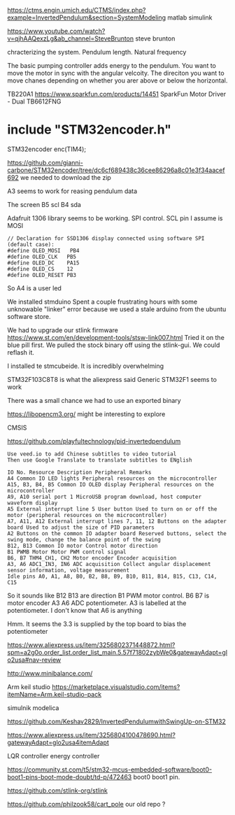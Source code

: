 <https://ctms.engin.umich.edu/CTMS/index.php?example=InvertedPendulum&section=SystemModeling> matlab simulink

<https://www.youtube.com/watch?v=qjhAAQexzLg&ab_channel=SteveBrunton> steve brunton

chracterizing the system.
Pendulum length. Natural frequency

The basic pumping controller adds energy to the pendulum. You want to move the motor in sync with the angular velcoity. The direciton you want to move chanes depending on whether you arer above or below the horizontal.

TB220A1
<https://www.sparkfun.com/products/14451> SparkFun Motor Driver - Dual TB6612FNG

# include "STM32encoder.h"

STM32encoder enc(TIM4);

<https://github.com/gianni-carbone/STM32encoder/tree/dc6cf689438c36cee86296a8c01e3f34aacef692> we needed to download the zip

A3 seems to work for reasing pendulum data

The screen
B5 scl
B4 sda

Adafruit 1306 library seems to be working. SPI control. SCL pin I assume is MOSI

```
// Declaration for SSD1306 display connected using software SPI (default case):
#define OLED_MOSI   PB4
#define OLED_CLK   PB5
#define OLED_DC    PA15
#define OLED_CS    12
#define OLED_RESET PB3
```

So A4 is a user led

We installed stmduino
Spent a couple frustrating hours with some unknowable "linker" error because we used a stale arduino from the ubuntu software store.

We had to upgrade our stlink firmware <https://www.st.com/en/development-tools/stsw-link007.html>
Tried it on the blue pill first.
We pulled the stock binary off using the stlink-gui. We could reflash it.

I installed te stmcubeide. It is incredibly overwhelming

STM32F103C8T8 is what the aliexpress said
Generic STM32F1 seems to work

There was a small chance we had to use an exported binary

<https://libopencm3.org/> might be interesting to explore

CMSIS

<https://github.com/playfultechnology/pid-invertedpendulum>

```
Use veed.io to add Chinese subtitles to video tutorial
Then use Google Translate to translate subtitles to ENglish

IO No. Resource Description Peripheral Remarks
A4 Common IO LED lights Peripheral resources on the microcontroller
A15, B3, B4, B5 Common IO OLED display Peripheral resources on the microcontroller
A9, A10 serial port 1 MicroUSB program download, host computer waveform display
A5 External interrupt line 5 User button Used to turn on or off the motor (peripheral resources on the microcontroller)
A7, A11, A12 External interrupt lines 7, 11, 12 Buttons on the adapter board Used to adjust the size of PID parameters
A2 Buttons on the common IO adapter board Reserved buttons, select the swing mode, change the balance point of the swing
B12, B13 Common IO motor Control motor direction
B1 PWMB Motor Motor PWM control signal
B6, B7 THM4_CH1, CH2 Motor encoder Encoder acquisition
A3, A6 ADC1_IN3, IN6 ADC acquisition Collect angular displacement sensor information, voltage measurement
Idle pins A0, A1, A8, B0, B2, B8, B9, B10, B11, B14, B15, C13, C14, C15 
```

So it sounds like
B12 B13 are direction
B1 PWM motor control.
B6 B7 is motor encoder
A3 A6 ADC potentiometer. A3 is labelled at the potentiometer. I don't know that A6 is anything

Hmm. It seems the 3.3 is supplied by the top board to bias the potentiometer

<https://www.aliexpress.us/item/3256802371448872.html?spm=a2g0o.order_list.order_list_main.5.57f71802zybWe0&gatewayAdapt=glo2usa#nav-review>

<http://www.minibalance.com/>

Arm keil studio
<https://marketplace.visualstudio.com/items?itemName=Arm.keil-studio-pack>

simulnik
modelica

<https://github.com/Keshav2829/InvertedPendulumwithSwingUp-on-STM32>

<https://www.aliexpress.us/item/3256804100478690.html?gatewayAdapt=glo2usa4itemAdapt>

LQR controller
energy controller

<https://community.st.com/t5/stm32-mcus-embedded-software/boot0-boot1-pins-boot-mode-doubt/td-p/472463>
boot0 boot1 pin.

<https://github.com/stlink-org/stlink>

<https://github.com/philzook58/cart_pole> our old repo ?
